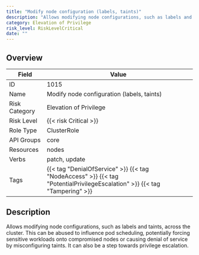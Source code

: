```yaml
---
title: "Modify node configuration (labels, taints)"
description: "Allows modifying node configurations, such as labels and taints, across the cluster. This can be abused to influence pod scheduling, potentially forcing sensitive workloads onto compromised nodes or causing denial of service by misconfiguring taints. It can also be a step towards privilege escalation."
category: Elevation of Privilege
risk_level: RiskLevelCritical
date: ""
---
```


## Overview

| Field         | Value                                                                                                                     |
| ------------- | ------------------------------------------------------------------------------------------------------------------------- |
| ID            | 1015                                                                                                                      |
| Name          | Modify node configuration (labels, taints)                                                                                |
| Risk Category | Elevation of Privilege                                                                                                    |
| Risk Level    | {{< risk Critical >}}                                                                                                     |
| Role Type     | ClusterRole                                                                                                               |
| API Groups    | core                                                                                                                      |
| Resources     | nodes                                                                                                                     |
| Verbs         | patch, update                                                                                                             |
| Tags          | {{< tag "DenialOfService" >}} {{< tag "NodeAccess" >}} {{< tag "PotentialPrivilegeEscalation" >}} {{< tag "Tampering" >}} |

## Description

Allows modifying node configurations, such as labels and taints, across the cluster. This can be abused to influence pod scheduling, potentially forcing sensitive workloads onto compromised nodes or causing denial of service by misconfiguring taints. It can also be a step towards privilege escalation.

